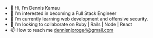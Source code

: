 <!--START_SECTION:waka-->
<!--END_SECTION:waka-->
- 👋 Hi, I’m Dennis Kamau
- 👀 I’m interested in becoming a Full Stack Engineer
- 🌱 I’m currently learning web development and offensive security. 
- 💞️ I’m looking to collaborate on Ruby | Rails | Node | React
- 📫 How to reach me dennisnjoroge4@gmail.com

<!---
devcamke/devcamke is a ✨ special ✨ repository because its `README.md` (this file) appears on your GitHub profile.
You can click the Preview link to take a look at your changes.
--->
